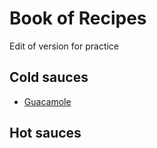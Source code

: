 # Book of Recipes

Edit of version for practice

## Cold sauces
* [Guacamole](guacamole.md)

## Hot sauces
